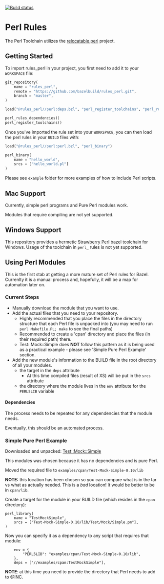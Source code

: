 [![Build status](https://badge.buildkite.com/2aaa805261d9267b26088e2763aa01f9ded00aaab18ed75c1e.svg)](https://buildkite.com/bazel/rules-perl-postsubmit)

# Perl Rules

The Perl Toolchain utilizes the [relocatable perl](https://github.com/skaji/relocatable-perl) project.

## Getting Started

To import rules_perl in your project, you first need to add it to your `WORKSPACE` file:

```python
git_repository(
    name = "rules_perl",
    remote = "https://github.com/bazelbuild/rules_perl.git",
    branch = "master",
)

load("@rules_perl//perl:deps.bzl", "perl_register_toolchains", "perl_rules_dependencies")

perl_rules_dependencies()
perl_register_toolchains()
```

Once you've imported the rule set into your `WORKSPACE`, you can then load the perl rules in your `BUILD` files with:

```python
load("@rules_perl//perl:perl.bzl", "perl_binary")

perl_binary(
    name = "hello_world",
    srcs = ["hello_world.pl"]
)
```

Please see `example` folder for more examples of how to include Perl scripts.  

## Mac Support

Currently, simple perl programs and Pure Perl modules work.

Modules that require compiling are not yet supported.

## Windows Support

This repository provides a hermetic [Strawberry Perl](https://strawberryperl.com/) bazel toolchain for Windows. Usage of the toolchain in `perl_` rules is not yet supported.

## Using Perl Modules

This is the first stab at getting a more mature set of Perl rules for Bazel.  Currenlty it is a manual process and, hopefully, it will be a map for automation later on.

### Current Steps

* Manually download the module that you want to use.
* Add the actual files that you need to your repository.
  * Highly recommended that you place the files in the directory structure that each Perl file is unpacked into (you may need to run `perl Makefile.PL; make` to see the final paths)
  * Recommended to create a 'cpan' directory and place the files (in their required path) there.
  * Test::Mock::Simple does **NOT** follow this pattern as it is being used as a practical example - please see 'Simple Pure Perl Example' section.
* Add the new module's information to the BUILD file in the root directory of all your modules.
  * the target in the `deps` attribute
    * At this time compiled files (result of XS) will be put in the `srcs` attribute
  * the directory where the module lives in the `env` attribute for the `PERL5LIB` variable

#### Dependencies

The process needs to be repeated for any dependencies that the module needs.

Eventually, this should be an automated process.

### Simple Pure Perl Example

Downloaded and unpacked: [Test::Mock::Simple](https://metacpan.org/pod/Test::Mock::Simple)

This modules was chosen because it has no dependencies and is pure Perl.

Moved the required file to `examples/cpan/Test-Mock-Simple-0.10/lib`

**NOTE:** this location has been chosen so you can compare what is in the tar vs what as actually needed.  This is a *bad* location!  It would be better to be in `cpan/lib`.

Create a target for the module in your BUILD file (which resides in the `cpan` directory):

```
perl_library(
    name = "TestMockSimple",
    srcs = ["Test-Mock-Simple-0.10/lib/Test/Mock/Simple.pm"],
)
```

Now you can specify it as a dependency to any script that requires that module:

```
    env = {
        "PERL5LIB": "examples/cpan/Test-Mock-Simple-0.10/lib",
    },
    deps = ["//examples/cpan:TestMockSimple"],
```

**NOTE**: at this time you need to provide the directory that Perl needs to add to @INC.
